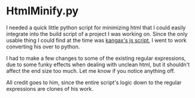 HtmlMinify.py
=============
I needed a quick little python script for minimizing html that I could easily integrate into the build script of a project I was working on. Since the only usable thing I could find at the time was [kangax's js script](https://github.com/kangax/html-minifier/ "kangax / html-minifier"), I went to work converting his over to python. 

I had to make a few changes to some of the existing regular expressions, due to some funky effects when dealing with unclean html, but it shouldn't affect the end size too much. Let me know if you notice anything off.

All credit goes to him, since the entire script's logic down to the regular expressions are clones of his work.